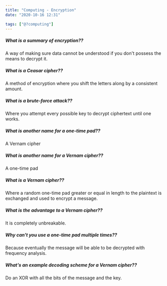 ```yaml
---
title: "Computing - Encryption"
date: "2020-10-16 12:31"

tags: ["@?computing"]
---
```


##### What is a summary of encryption??
A way of making sure data cannot be understood if you don't possess the means to decrypt it.

##### What is a Ceasar cipher??
A method of encryption where you shift the letters along by a consistent amount.

##### What is a brute-force attack??
Where you attempt every possible key to decrypt ciphertext until one works.

##### What is another name for a one-time pad??
A Vernam cipher

##### What is another name for a Vernam cipher??
A one-time pad

##### What is a Vernam cipher??
Where a random one-time pad greater or equal in length to the plaintext is exchanged and used to encrypt a message.

##### What is the advantage to a Vernam cipher??
It is completely unbreakable.

##### Why can't you use a one-time pad multiple times??
Because eventually the message will be able to be decrypted with frequency analysis.

##### What's an example decoding scheme for a Vernam cipher??
Do an XOR with all the bits of the message and the key.


